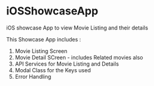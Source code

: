 # iOSShowcaseApp
iOS showcase App to view Movie Listing and their details

This Showcase App includes :
1) Movie Listing Screen
2) Movie Detail SCreen - includes Related movies also
3) API Services for Movie Listing and Details 
4) Modal Class for the Keys used 
5) Error Handling
